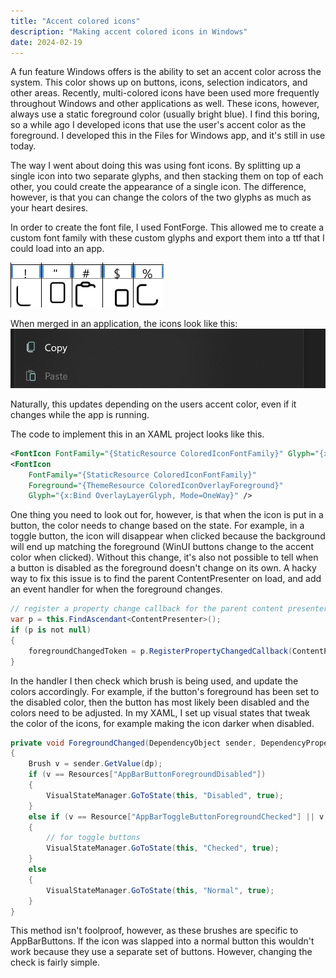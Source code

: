 ```yaml
---
title: "Accent colored icons"
description: "Making accent colored icons in Windows"
date: 2024-02-19
---
```


A fun feature Windows offers is the ability to set an accent color across the system. This color shows up on buttons, icons, selection indicators, and other areas. Recently, multi-colored icons have been used more frequently throughout Windows and other applications as well. These icons, however, always use a static foreground color (usually bright blue). I find this boring, so a while ago I developed icons that use the user's accent color as the foreground. I developed this in the Files for Windows app, and it's still in use today.

The way I went about doing this was using font icons. By splitting up a single icon into two separate glyphs, and then stacking them on top of each other, you could create the appearance of a single icon. The difference, however, is that you can change the colors of the two glyphs as much as your heart desires. 

In order to create the font file, I used FontForge. This allowed me to create a custom font family with these custom glyphs and export them into a ttf that I could load into an app.

![Screenshot of split icons](/assets/images/posts/03-21-24-142107.png)

When merged in an application, the icons look like this:
![Screenshot of icons merged](/assets/images/posts/03-21-24-142504.png)

Naturally, this updates depending on the users accent color, even if it changes while the app is running. 

The code to implement this in an XAML project looks like this. 
```xml
<FontIcon FontFamily="{StaticResource ColoredIconFontFamily}" Glyph="{x:Bind BaseLayerGlyph, Mode=OneWay}" />
<FontIcon
    FontFamily="{StaticResource ColoredIconFontFamily}"
    Foreground="{ThemeResource ColoredIconOverlayForeground}"
    Glyph="{x:Bind OverlayLayerGlyph, Mode=OneWay}" />
```

One thing you need to look out for, however, is that when the icon is put in a button, the color needs to change based on the state. For example, in a toggle button, the icon will disappear when clicked because the background will end up matching the foreground (WinUI buttons change to the accent color when clicked). Without this change, it's also not possible to tell when a button is disabled as the foreground doesn't change on its own. A hacky way to fix this issue is to find the parent ContentPresenter on load, and add an event handler for when the foreground changes.

```cs
// register a property change callback for the parent content presenter's foreground to allow reacting to button state changes, eg disabled
var p = this.FindAscendant<ContentPresenter>();
if (p is not null)
{
    foregroundChangedToken = p.RegisterPropertyChangedCallback(ContentPresenter.ForegroundProperty, ForegroundChanged);
}
```

In the handler I then check which brush is being used, and update the colors accordingly. For example, if the button's foreground has been set to the disabled color, then the button has most likely been disabled and the colors need to be adjusted. In my XAML, I set up visual states that tweak the color of the icons, for example making the icon darker when disabled.


```cs
private void ForegroundChanged(DependencyObject sender, DependencyProperty dp)
{
    Brush v = sender.GetValue(dp);
    if (v == Resources["AppBarButtonForegroundDisabled"])
    {
        VisualStateManager.GoToState(this, "Disabled", true);
    }
    else if (v == Resource["AppBarToggleButtonForegroundChecked"] || v == Resources["AppBarToggleButtonForegroundCheckedPressed"])
    {
        // for toggle buttons
        VisualStateManager.GoToState(this, "Checked", true);
    }
    else
    {
        VisualStateManager.GoToState(this, "Normal", true);
    }
}
```

This method isn't foolproof, however, as these brushes are specific to AppBarButtons. If the icon was slapped into a normal button this wouldn't work because they use a separate set of buttons. However, changing the check is fairly simple.